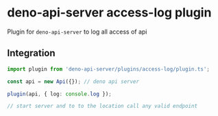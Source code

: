 # deno-api-server access-log plugin

Plugin for `deno-api-server` to log all access of api


## Integration

```ts
import plugin from 'deno-api-server/plugins/access-log/plugin.ts';

const api = new Api({}); // deno api server

plugin(api, { log: console.log });

// start server and to to the location call any valid endpoint
```
